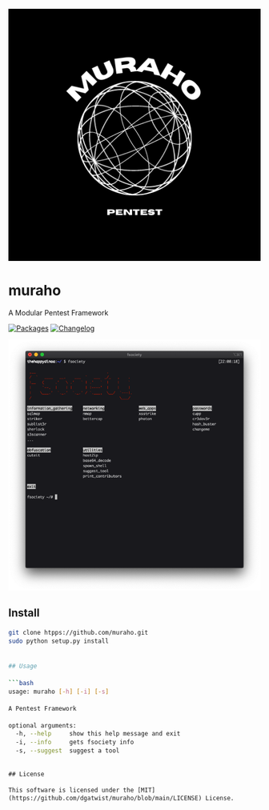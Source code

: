 <p align="center">
  <img src="https://raw.githubusercontent.com/dgatwist/muraho/main/images/muraho.png" width="600px" alt="dgatwist/muraho" />
</p>

# muraho



A Modular Pentest Framework

[![Packages](https://img.shields.io/badge/PACKAGES.md-red?style=flat-square)](https://github.com/dgatwist/muraho/blob/main/PACKAGES.md)
[![Changelog](https://img.shields.io/badge/CHANGELOG.md-red?style=flat-square)](https://github.com/dgatwist/muraho/blob/main/CHANGELOG.md)

<p align="center">
  <img src="https://raw.githubusercontent.com/dgatwist/muraho/main/images/cli.png" width="600px" alt="muraho cli" />
</p>

## Install

```bash
git clone htpps://github.com/muraho.git
sudo python setup.py install


## Usage

```bash
usage: muraho [-h] [-i] [-s]

A Pentest Framework

optional arguments:
  -h, --help     show this help message and exit
  -i, --info     gets fsociety info
  -s, --suggest  suggest a tool
```



```

## License

This software is licensed under the [MIT](https://github.com/dgatwist/muraho/blob/main/LICENSE) License.


